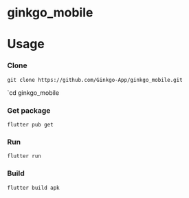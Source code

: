 # ginkgo_mobile

# Usage

### Clone

`git clone https://github.com/Ginkgo-App/ginkgo_mobile.git`

`cd ginkgo_mobile

### Get package

`flutter pub get`

### Run

`flutter run`

### Build

`flutter build apk`
